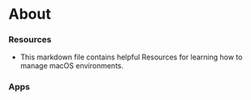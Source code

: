 # About

### Resources
- This markdown file contains helpful Resources for learning how to manage macOS environments.

### Apps
